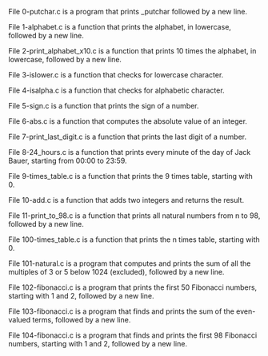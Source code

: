 File 0-putchar.c is a program that prints \_putchar followed by a new line.

File 1-alphabet.c is a function that prints the alphabet, in lowercase,
 followed by a new line.

File 2-print_alphabet_x10.c is a function that prints 10 times the
 alphabet, in lowercase, followed by a new line.

File 3-islower.c is a function that checks for lowercase character.

File 4-isalpha.c is a function that checks for alphabetic character.

File 5-sign.c is a function that prints the sign of a number.

File 6-abs.c is a function that computes the absolute value of an integer.

File 7-print_last_digit.c is a function that prints the last digit of a number.

File 8-24_hours.c is a function that prints every minute of the day
 of Jack Bauer, starting from 00:00 to 23:59.

File 9-times_table.c is a function that prints the 9
 times table, starting with 0.

File 10-add.c is a function that adds two integers and returns the result.

File 11-print_to_98.c is a function that prints all natural
 numbers from n to 98, followed by a new line.

File 100-times_table.c is a function that prints the n times 
 table, starting with 0.

File 101-natural.c is a program that computes and prints the sum of all
 the multiples of 3 or 5 below 1024 (excluded), followed by a new line.

File 102-fibonacci.c is a program that prints the first 50 Fibonacci
 numbers, starting with 1 and 2, followed by a new line.

File 103-fibonacci.c is a program that finds and prints the sum
 of the even-valued terms, followed by a new line.

File 104-fibonacci.c is a program that finds and prints the first 98
 Fibonacci numbers, starting with 1 and 2, followed by a new line.
